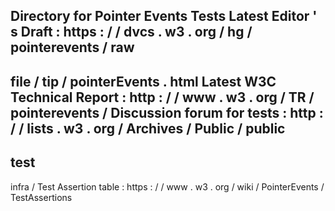 Directory
for
Pointer
Events
Tests
Latest
Editor
'
s
Draft
:
https
:
/
/
dvcs
.
w3
.
org
/
hg
/
pointerevents
/
raw
-
file
/
tip
/
pointerEvents
.
html
Latest
W3C
Technical
Report
:
http
:
/
/
www
.
w3
.
org
/
TR
/
pointerevents
/
Discussion
forum
for
tests
:
http
:
/
/
lists
.
w3
.
org
/
Archives
/
Public
/
public
-
test
-
infra
/
Test
Assertion
table
:
https
:
/
/
www
.
w3
.
org
/
wiki
/
PointerEvents
/
TestAssertions
